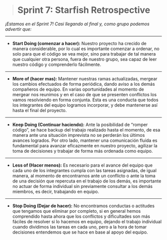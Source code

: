 > # Sprint 7: Starfish Retrospective

*¡Estamos en el Sprint 7! Casi llegando al final y,  como grupo podemos advertir que:*

------------

* **Start Doing (comenzar a hacer):** Nuestro proyecto ha crecido de manera considerable, por lo cual es importante comenzar a ordenar, no solo para que el código se vea mejor, sino para  trabajar de tal manera que cualquier otra persona, fuera de nuestro grupo, sea capaz de leer nuestro código y comprenderlo fácilmente. 

------------

* **More of (hacer mas):** Mantener nuestras ramas actualizadas, mergear los cambios efectuados de forma periódica, dando aviso a los demás compañeros de equipo. En varias oportunidades al momento de mergear nos reunimos y en el caso de que se presenten conflictos los vamos resolviendo en forma conjunta. Esta es una conducta que todos los integrantes del equipo logramos incorporar, y debe mantenerse así hasta el final del proyecto. 

------------

* **Keep Doing (Continuar haciendo):** Ante la posibilidad de “romper código”, se hace backup del trabajo realizado hasta el momento, de esa manera ante una situación imprevista no se perderán los últimos avances logrados. Por otro lado, mantener una comunicación fluida es fundamental para avanzar eficazmente en nuestro proyecto, agilizar la toma de decisiones y trabajar de forma más ordenada como equipo. 

------------

* **Less of (Hacer menos):** Es necesario para el avance del equipo que cada uno de los integrantes cumpla con las tareas asignadas, de igual manera, al momento de encontrarnos ante un conflicto o ante la toma de una decisión que repercuta en el trabajo de los demás, es importante no actuar de forma individual sin previamente consultar a los demás miembros, es decir, trabajando en equipo. 

------------

* **Stop Doing (Dejar de hacer):** No encontramos conductas o actitudes que tengamos que eliminar por completo, si en general hemos comprendido hasta ahora que los conflictos y dificultades son más fáciles de resolver si lo hacemos en equipo, dejando el trabajo individual cuando dividimos las tareas en cada uno, pero a la hora de tomar decisiones entendemos que se hace en base al apoyo del equipo.  
